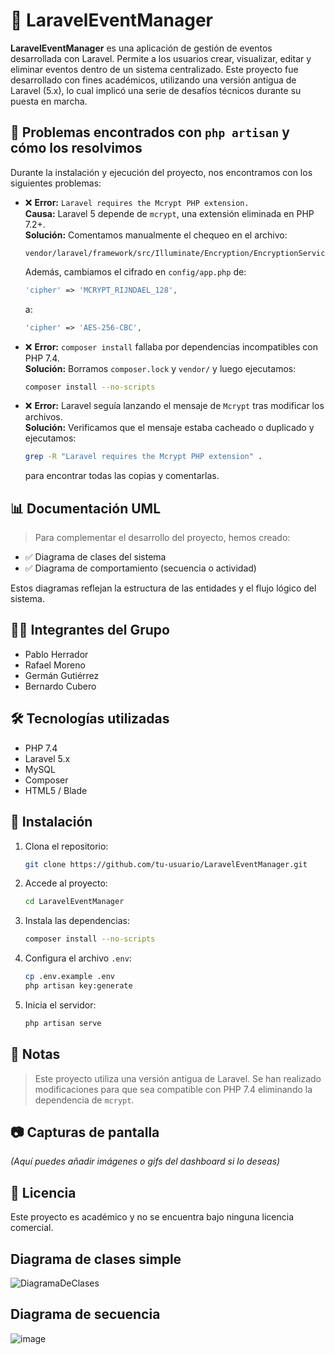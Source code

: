 # 🎯 LaravelEventManager

**LaravelEventManager** es una aplicación de gestión de eventos desarrollada con Laravel. Permite a los usuarios crear, visualizar, editar y eliminar eventos dentro de un sistema centralizado. Este proyecto fue desarrollado con fines académicos, utilizando una versión antigua de Laravel (5.x), lo cual implicó una serie de desafíos técnicos durante su puesta en marcha.

## 🔧 Problemas encontrados con `php artisan` y cómo los resolvimos

Durante la instalación y ejecución del proyecto, nos encontramos con los siguientes problemas:

- ❌ **Error:** `Laravel requires the Mcrypt PHP extension.`   
  **Causa:** Laravel 5 depende de `mcrypt`, una extensión eliminada en PHP 7.2+.  
  **Solución:** Comentamos manualmente el chequeo en el archivo:
  ```
  vendor/laravel/framework/src/Illuminate/Encryption/EncryptionServiceProvider.php
  ```
  Además, cambiamos el cifrado en `config/app.php` de:
  ```php
  'cipher' => 'MCRYPT_RIJNDAEL_128',
  ```
  a:
  ```php
  'cipher' => 'AES-256-CBC',
  ```

- ❌ **Error:** `composer install` fallaba por dependencias incompatibles con PHP 7.4.  
  **Solución:** Borramos `composer.lock` y `vendor/` y luego ejecutamos:
  ```bash
  composer install --no-scripts
  ```

- ❌ **Error:** Laravel seguía lanzando el mensaje de `Mcrypt` tras modificar los archivos.  
  **Solución:** Verificamos que el mensaje estaba cacheado o duplicado y ejecutamos:
  ```bash
  grep -R "Laravel requires the Mcrypt PHP extension" .
  ```
  para encontrar todas las copias y comentarlas.

## 📊 Documentación UML

> Para complementar el desarrollo del proyecto, hemos creado:
- ✅ Diagrama de clases del sistema
- ✅ Diagrama de comportamiento (secuencia o actividad)
  
Estos diagramas reflejan la estructura de las entidades y el flujo lógico del sistema.

## 👨‍💻 Integrantes del Grupo

- Pablo Herrador
- Rafael Moreno
- Germán Gutiérrez
- Bernardo Cubero

## 🛠️ Tecnologías utilizadas

- PHP 7.4
- Laravel 5.x
- MySQL
- Composer
- HTML5 / Blade

## 🚀 Instalación

1. Clona el repositorio:
   ```bash
   git clone https://github.com/tu-usuario/LaravelEventManager.git
   ```

2. Accede al proyecto:
   ```bash
   cd LaravelEventManager
   ```

3. Instala las dependencias:
   ```bash
   composer install --no-scripts
   ```

4. Configura el archivo `.env`:
   ```bash
   cp .env.example .env
   php artisan key:generate
   ```

5. Inicia el servidor:
   ```bash
   php artisan serve
   ```

## 📌 Notas

> Este proyecto utiliza una versión antigua de Laravel. Se han realizado modificaciones para que sea compatible con PHP 7.4 eliminando la dependencia de `mcrypt`.

## 📷 Capturas de pantalla

*(Aquí puedes añadir imágenes o gifs del dashboard si lo deseas)*

## 📄 Licencia

Este proyecto es académico y no se encuentra bajo ninguna licencia comercial.

## Diagrama de clases simple
![DiagramaDeClases](https://github.com/user-attachments/assets/de0b45fc-21cf-4a72-9308-d12c53140135)

## Diagrama de secuencia
![image](https://github.com/user-attachments/assets/c234fafc-6845-42bd-8be0-94eb488808d7)
